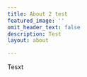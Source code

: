 ```yaml
---
title: About 2 test
featured_image: ''
omit_header_text: false
description: Test
layout: about

---
```

Tesxt